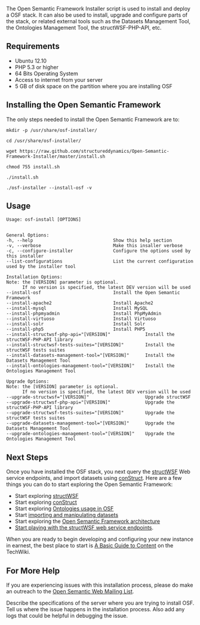 The Open Semantic Framework Installer script is used to install and deploy a OSF stack. It can also be used to install, upgrade and configure parts of the stack, or related external tools such as the Datasets Management Tool, the Ontologies Management Tool, the structWSF-PHP-API, etc.

Requirements
------------
* Ubuntu 12.10
* PHP 5.3 or higher
* 64 Bits Operating System
* Access to internet from your server
* 5 GB of disk space on the partition where you are installing OSF

Installing the Open Semantic Framework
--------------------------------------
The only steps needed to install the Open Semantic Framework are to:
                       
```
mkdir -p /usr/share/osf-installer/

cd /usr/share/osf-installer/

wget https://raw.github.com/structureddynamics/Open-Semantic-Framework-Installer/master/install.sh

chmod 755 install.sh

./install.sh

./osf-installer --install-osf -v
```

Usage
-----
```
Usage: osf-install [OPTIONS]


General Options:
-h, --help                              Show this help section
-v, --verbose                           Make this insaller verbose
-c, --configure-installer               Configure the options used by this installer
--list-configurations                   List the current configuration used by the installer tool

Installation Options:
Note: the [VERSION] parameter is optional.
      If no version is specified, the latest DEV version will be used
--install-osf                           Install the Open Semantic Framework
--install-apache2                       Install Apache2
--install-mysql                         Install MySQL
--install-phpmyadmin                    Install PhpMyAdmin
--install-virtuoso                      Install Virtuoso
--install-solr                          Install Solr
--install-php5                          Install PHP5
--install-structwsf-php-api="[VERSION]"             Install the structWSF-PHP-API library
--install-structwsf-tests-suites="[VERSION]"        Install the structWSF tests suites
--install-datasets-management-tool="[VERSION]"      Install the Datasets Management Tool
--install-ontologies-management-tool="[VERSION]"    Install the Ontologies Management Tool

Upgrade Options:
Note: the [VERSION] parameter is optional.
      If no version is specified, the latest DEV version will be used
--upgrade-structwsf="[VERSION]"                     Upgrade structWSF
--upgrade-structwsf-php-api="[VERSION]"             Upgrade the structWSF-PHP-API library
--upgrade-structwsf-tests-suites="[VERSION]"        Upgrade the structWSF tests suites
--upgrade-datasets-management-tool="[VERSION]"      Upgrade the Datasets Management Tool
--upgrade-ontologies-management-tool="[VERSION]"    Upgrade the Ontologies Management Tool
```

Next Steps
----------
Once you have installed the OSF stack, you next query the [structWSF](http://techwiki.openstructs.org/index.php/StructWSF) Web service endpoints, and import datasets using [conStruct](http://techwiki.openstructs.org/index.php/ConStruct). Here are a few things you can do to start exploring the Open Semantic Framework:

* Start exploring [structWSF](http://techwiki.openstructs.org/index.php/Category:StructWSF)
* Start exploring [conStruct](http://techwiki.openstructs.org/index.php/Category:ConStruct)
* Start exploring [Ontologies usage in OSF](http://techwiki.openstructs.org/index.php/Category:Ontologies)
* Start [importing and manipulating datasets](http://techwiki.openstructs.org/index.php/Category:Datasets)
* Start exploring the [Open Semantic Framework architecture](http://techwiki.openstructs.org/index.php/Category:Open_Semantic_Framework)
* [Start playing with the structWSF web service endpoints](http://techwiki.openstructs.org/index.php/StructWSF_Web_Services_Tutorial).

When you are ready to begin developing and configuring your new instance in earnest, the best place to start is [A Basic Guide to Content](http://techwiki.openstructs.org/index.php/A_Basic_Guide_to_Content) on the TechWiki.

For More Help
-------------
If you are experiencing issues with this installation process, please do make an outreach to the [Open Semantic Web Mailing List](http://groups.google.com/group/open-semantic-framework).

Describe the specifications of the server where you are trying to install OSF. Tell us where the issue happens in the installation process. Also add any logs that could be helpful in debugging the issue.

